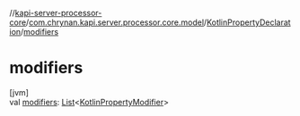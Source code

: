 //[kapi-server-processor-core](../../../index.md)/[com.chrynan.kapi.server.processor.core.model](../index.md)/[KotlinPropertyDeclaration](index.md)/[modifiers](modifiers.md)

# modifiers

[jvm]\
val [modifiers](modifiers.md): [List](https://kotlinlang.org/api/latest/jvm/stdlib/kotlin.collections/-list/index.html)&lt;[KotlinPropertyModifier](../-kotlin-property-modifier/index.md)&gt;
